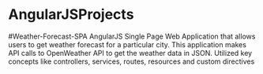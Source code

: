 # AngularJSProjects

#Weather-Forecast-SPA
AngularJS Single Page Web Application that allows users to get weather forecast for a particular city. 
This application makes API calls to OpenWeather API to get the weather data in JSON.
Utilized key concepts like controllers, services, routes, resources and custom directives
